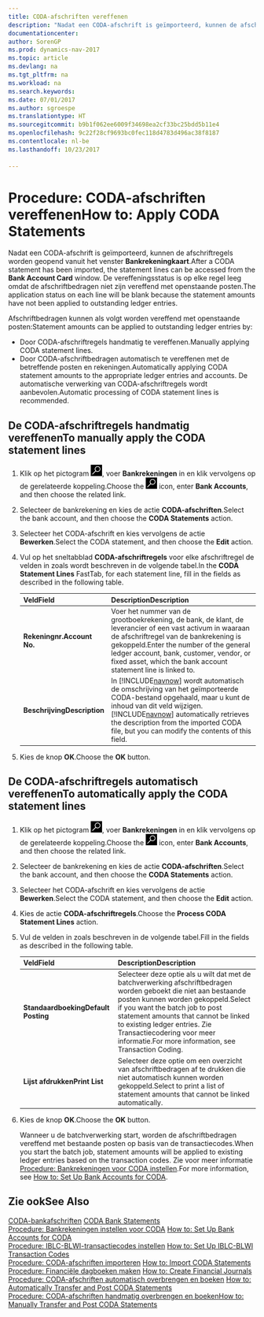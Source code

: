 ```yaml
---
title: CODA-afschriften vereffenen
description: "Nadat een CODA-afschrift is geïmporteerd, kunnen de afschriftregels worden geopend vanuit het venster **Bankrekeningkaart**. De vereffeningsstatus is op elke regel leeg omdat de afschriftbedragen niet zijn vereffend met openstaande posten."
documentationcenter: 
author: SorenGP
ms.prod: dynamics-nav-2017
ms.topic: article
ms.devlang: na
ms.tgt_pltfrm: na
ms.workload: na
ms.search.keywords: 
ms.date: 07/01/2017
ms.author: sgroespe
ms.translationtype: HT
ms.sourcegitcommit: b9b1f062ee6009f34698ea2cf33bc25bdd5b11e4
ms.openlocfilehash: 9c22f28cf9693bc0fec118d4783d496ac38f8187
ms.contentlocale: nl-be
ms.lasthandoff: 10/23/2017

---
```

# <a name="how-to-apply-coda-statements"></a><span data-ttu-id="d0d57-104">Procedure: CODA-afschriften vereffenen</span><span class="sxs-lookup"><span data-stu-id="d0d57-104">How to: Apply CODA Statements</span></span>
<span data-ttu-id="d0d57-105">Nadat een CODA-afschrift is geïmporteerd, kunnen de afschriftregels worden geopend vanuit het venster **Bankrekeningkaart**.</span><span class="sxs-lookup"><span data-stu-id="d0d57-105">After a CODA statement has been imported, the statement lines can be accessed from the **Bank Account Card** window.</span></span> <span data-ttu-id="d0d57-106">De vereffeningsstatus is op elke regel leeg omdat de afschriftbedragen niet zijn vereffend met openstaande posten.</span><span class="sxs-lookup"><span data-stu-id="d0d57-106">The application status on each line will be blank because the statement amounts have not been applied to outstanding ledger entries.</span></span>  

<span data-ttu-id="d0d57-107">Afschriftbedragen kunnen als volgt worden vereffend met openstaande posten:</span><span class="sxs-lookup"><span data-stu-id="d0d57-107">Statement amounts can be applied to outstanding ledger entries by:</span></span>  

-   <span data-ttu-id="d0d57-108">Door CODA-afschriftregels handmatig te vereffenen.</span><span class="sxs-lookup"><span data-stu-id="d0d57-108">Manually applying CODA statement lines.</span></span>  
-   <span data-ttu-id="d0d57-109">Door CODA-afschriftbedragen automatisch te vereffenen met de betreffende posten en rekeningen.</span><span class="sxs-lookup"><span data-stu-id="d0d57-109">Automatically applying CODA statement amounts to the appropriate ledger entries and accounts.</span></span> <span data-ttu-id="d0d57-110">De automatische verwerking van CODA-afschriftregels wordt aanbevolen.</span><span class="sxs-lookup"><span data-stu-id="d0d57-110">Automatic processing of CODA statement lines is recommended.</span></span>  

## <a name="to-manually-apply-the-coda-statement-lines"></a><span data-ttu-id="d0d57-111">De CODA-afschriftregels handmatig vereffenen</span><span class="sxs-lookup"><span data-stu-id="d0d57-111">To manually apply the CODA statement lines</span></span>  

1.  <span data-ttu-id="d0d57-112">Klik op het pictogram ![Zoeken naar pagina of rapport](../../media/ui-search/search_small.png "pictogram Zoeken naar pagina of rapport"), voer **Bankrekeningen** in en klik vervolgens op de gerelateerde koppeling.</span><span class="sxs-lookup"><span data-stu-id="d0d57-112">Choose the ![Search for Page or Report](../../media/ui-search/search_small.png "Search for Page or Report icon") icon, enter **Bank Accounts**, and then choose the related link.</span></span>  
2.  <span data-ttu-id="d0d57-113">Selecteer de bankrekening en kies de actie **CODA-afschriften**.</span><span class="sxs-lookup"><span data-stu-id="d0d57-113">Select the bank account, and then choose the **CODA Statements** action.</span></span>  
3.  <span data-ttu-id="d0d57-114">Selecteer het CODA-afschrift en kies vervolgens de actie **Bewerken**.</span><span class="sxs-lookup"><span data-stu-id="d0d57-114">Select the CODA statement, and then choose the **Edit** action.</span></span>  
4.  <span data-ttu-id="d0d57-115">Vul op het sneltabblad **CODA-afschriftregels** voor elke afschriftregel de velden in zoals wordt beschreven in de volgende tabel.</span><span class="sxs-lookup"><span data-stu-id="d0d57-115">In the **CODA Statement Lines** FastTab, for each statement line, fill in the fields as described in the following table.</span></span>  

    |<span data-ttu-id="d0d57-116">Veld</span><span class="sxs-lookup"><span data-stu-id="d0d57-116">Field</span></span>|<span data-ttu-id="d0d57-117">Description</span><span class="sxs-lookup"><span data-stu-id="d0d57-117">Description</span></span>|  
    |---------------------------------|---------------------------------------|  
    |<span data-ttu-id="d0d57-118">**Rekeningnr.**</span><span class="sxs-lookup"><span data-stu-id="d0d57-118">**Account No.**</span></span>|<span data-ttu-id="d0d57-119">Voer het nummer van de grootboekrekening, de bank, de klant, de leverancier of een vast activum in waaraan de afschriftregel van de bankrekening is gekoppeld.</span><span class="sxs-lookup"><span data-stu-id="d0d57-119">Enter the number of the general ledger account, bank, customer, vendor, or fixed asset, which the bank account statement line is linked to.</span></span>|  
    |<span data-ttu-id="d0d57-120">**Beschrijving**</span><span class="sxs-lookup"><span data-stu-id="d0d57-120">**Description**</span></span>|<span data-ttu-id="d0d57-121">In [!INCLUDE[navnow](../../includes/navnow_md.md)] wordt automatisch de omschrijving van het geïmporteerde CODA-bestand opgehaald, maar u kunt de inhoud van dit veld wijzigen.</span><span class="sxs-lookup"><span data-stu-id="d0d57-121">[!INCLUDE[navnow](../../includes/navnow_md.md)] automatically retrieves the description from the imported CODA file, but you can modify the contents of this field.</span></span>|  

5.  <span data-ttu-id="d0d57-122">Kies de knop **OK**.</span><span class="sxs-lookup"><span data-stu-id="d0d57-122">Choose the **OK** button.</span></span>  

## <a name="to-automatically-apply-the-coda-statement-lines"></a><span data-ttu-id="d0d57-123">De CODA-afschriftregels automatisch vereffenen</span><span class="sxs-lookup"><span data-stu-id="d0d57-123">To automatically apply the CODA statement lines</span></span>  

1.  <span data-ttu-id="d0d57-124">Klik op het pictogram ![Zoeken naar pagina of rapport](../../media/ui-search/search_small.png "pictogram Zoeken naar pagina of rapport"), voer **Bankrekeningen** in en klik vervolgens op de gerelateerde koppeling.</span><span class="sxs-lookup"><span data-stu-id="d0d57-124">Choose the ![Search for Page or Report](../../media/ui-search/search_small.png "Search for Page or Report icon") icon, enter **Bank Accounts**, and then choose the related link.</span></span>  
2.  <span data-ttu-id="d0d57-125">Selecteer de bankrekening en kies de actie **CODA-afschriften**.</span><span class="sxs-lookup"><span data-stu-id="d0d57-125">Select the bank account, and then choose the **CODA Statements** action.</span></span>  
3.  <span data-ttu-id="d0d57-126">Selecteer het CODA-afschrift en kies vervolgens de actie **Bewerken**.</span><span class="sxs-lookup"><span data-stu-id="d0d57-126">Select the CODA statement, and then choose the **Edit** action.</span></span>  
4.  <span data-ttu-id="d0d57-127">Kies de actie **CODA-afschriftregels**.</span><span class="sxs-lookup"><span data-stu-id="d0d57-127">Choose the **Process CODA Statement Lines** action.</span></span>  
5.  <span data-ttu-id="d0d57-128">Vul de velden in zoals beschreven in de volgende tabel.</span><span class="sxs-lookup"><span data-stu-id="d0d57-128">Fill in the fields as described in the following table.</span></span>  

    |<span data-ttu-id="d0d57-129">Veld</span><span class="sxs-lookup"><span data-stu-id="d0d57-129">Field</span></span>|<span data-ttu-id="d0d57-130">Description</span><span class="sxs-lookup"><span data-stu-id="d0d57-130">Description</span></span>|  
    |---------------------------------|---------------------------------------|  
    |<span data-ttu-id="d0d57-131">**Standaardboeking**</span><span class="sxs-lookup"><span data-stu-id="d0d57-131">**Default Posting**</span></span>|<span data-ttu-id="d0d57-132">Selecteer deze optie als u wilt dat met de batchverwerking afschriftbedragen worden geboekt die niet aan bestaande posten kunnen worden gekoppeld.</span><span class="sxs-lookup"><span data-stu-id="d0d57-132">Select if you want the batch job to post statement amounts that cannot be linked to existing ledger entries.</span></span> <span data-ttu-id="d0d57-133">Zie Transactiecodering voor meer informatie.</span><span class="sxs-lookup"><span data-stu-id="d0d57-133">For more information, see Transaction Coding.</span></span>|  
    |<span data-ttu-id="d0d57-134">**Lijst afdrukken**</span><span class="sxs-lookup"><span data-stu-id="d0d57-134">**Print List**</span></span>|<span data-ttu-id="d0d57-135">Selecteer deze optie om een overzicht van afschriftbedragen af te drukken die niet automatisch kunnen worden gekoppeld.</span><span class="sxs-lookup"><span data-stu-id="d0d57-135">Select to print a list of statement amounts that cannot be linked automatically.</span></span>|  

6.  <span data-ttu-id="d0d57-136">Kies de knop **OK**.</span><span class="sxs-lookup"><span data-stu-id="d0d57-136">Choose the **OK** button.</span></span>  

    <span data-ttu-id="d0d57-137">Wanneer u de batchverwerking start, worden de afschriftbedragen vereffend met bestaande posten op basis van de transactiecodes.</span><span class="sxs-lookup"><span data-stu-id="d0d57-137">When you start the batch job, statement amounts will be applied to existing ledger entries based on the transaction codes.</span></span> <span data-ttu-id="d0d57-138">Zie voor meer informatie [Procedure: Bankrekeningen voor CODA instellen](how-to-set-up-bank-accounts-for-coda.md).</span><span class="sxs-lookup"><span data-stu-id="d0d57-138">For more information, see [How to: Set Up Bank Accounts for CODA](how-to-set-up-bank-accounts-for-coda.md).</span></span>  

## <a name="see-also"></a><span data-ttu-id="d0d57-139">Zie ook</span><span class="sxs-lookup"><span data-stu-id="d0d57-139">See Also</span></span>  
 <span data-ttu-id="d0d57-140">[CODA-bankafschriften](coda-bank-statements.md) </span><span class="sxs-lookup"><span data-stu-id="d0d57-140">[CODA Bank Statements](coda-bank-statements.md) </span></span>  
 <span data-ttu-id="d0d57-141">[Procedure: Bankrekeningen instellen voor CODA](how-to-set-up-bank-accounts-for-coda.md) </span><span class="sxs-lookup"><span data-stu-id="d0d57-141">[How to: Set Up Bank Accounts for CODA](how-to-set-up-bank-accounts-for-coda.md) </span></span>  
 <span data-ttu-id="d0d57-142">[Procedure: IBLC-BLWI-transactiecodes instellen](how-to-set-up-iblc-blwi-transaction-codes.md) </span><span class="sxs-lookup"><span data-stu-id="d0d57-142">[How to: Set Up IBLC-BLWI Transaction Codes](how-to-set-up-iblc-blwi-transaction-codes.md) </span></span>  
 <span data-ttu-id="d0d57-143">[Procedure: CODA-afschriften importeren](how-to-import-coda-statements.md) </span><span class="sxs-lookup"><span data-stu-id="d0d57-143">[How to: Import CODA Statements](how-to-import-coda-statements.md) </span></span>  
 <span data-ttu-id="d0d57-144">[Procedure: Financiële dagboeken maken](how-to-create-financial-journals.md) </span><span class="sxs-lookup"><span data-stu-id="d0d57-144">[How to: Create Financial Journals](how-to-create-financial-journals.md) </span></span>  
 <span data-ttu-id="d0d57-145">[Procedure: CODA-afschriften automatisch overbrengen en boeken](how-to-automatically-transfer-and-post-coda-statements.md) </span><span class="sxs-lookup"><span data-stu-id="d0d57-145">[How to: Automatically Transfer and Post CODA Statements](how-to-automatically-transfer-and-post-coda-statements.md) </span></span>  
 [<span data-ttu-id="d0d57-146">Procedure: CODA-afschriften handmatig overbrengen en boeken</span><span class="sxs-lookup"><span data-stu-id="d0d57-146">How to: Manually Transfer and Post CODA Statements</span></span>](how-to-manually-transfer-and-post-coda-statements.md)

